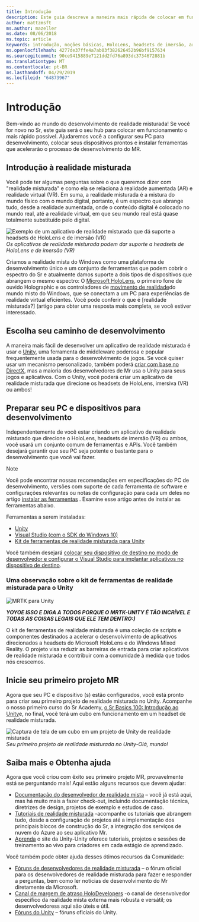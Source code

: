 ```yaml
---
title: Introdução
description: Este guia descreve a maneira mais rápida de colocar em funcionamento o desenvolvimento de realidade misturada.
author: mattzmsft
ms.author: mazeller
ms.date: 08/06/2018
ms.topic: article
keywords: introdução, noções básicas, HoloLens, headsets de imersão, ar, VR, Unity, Visual Studio, início rápido, como
ms.openlocfilehash: 4277de37ffe4a7ab03f382626452b96bf9157634
ms.sourcegitcommit: 90ce9415889e7121dd2fd76a893dc3734672881b
ms.translationtype: MT
ms.contentlocale: pt-BR
ms.lasthandoff: 04/29/2019
ms.locfileid: "64873967"
---
```

# <a name="get-started"></a>Introdução

Bem-vindo ao mundo do desenvolvimento de realidade misturada! Se você for novo no Sr, este guia será o seu hub para colocar em funcionamento o mais rápido possível. Ajudaremos você a configurar seu PC para desenvolvimento, colocar seus dispositivos prontos e instalar ferramentas que acelerarão o processo de desenvolvimento do MR. 

## <a name="intro-to-mixed-reality"></a>Introdução à realidade misturada

Você pode ter algumas perguntas sobre o que queremos dizer com "realidade misturada" e como ela se relaciona à realidade aumentada (AR) e realidade virtual (VR). Em suma, a realidade misturada é a mistura do mundo físico com o mundo digital, portanto, é um espectro que abrange tudo, desde a realidade aumentada, onde o conteúdo digital é colocado no mundo real, até a realidade virtual, em que seu mundo real está quase totalmente substituído pelo digital. 

![Exemplo de um aplicativo de realidade misturada que dá suporte a headsets de HoloLens e de imersão (VR)](images/mr-island.png)<br>
*Os aplicativos de realidade misturada podem dar suporte a headsets de HoloLens e de imersão (VR)*

Criamos a realidade mista do Windows como uma plataforma de desenvolvimento único e um conjunto de ferramentas que podem cobrir o espectro do Sr e atualmente damos suporte a dois tipos de dispositivos que abrangem o mesmo espectro: O [Microsoft HoloLens](https://www.microsoft.com/hololens), o primeiro fone de ouvido Holographic e os controladores de [movimento de realidade](https://www.microsoft.com/windows/windows-mixed-reality)do mundo misto do Windows, que se conectam a um PC para experiências de realidade virtual eficientes. Você pode conferir o que é [realidade misturada?] (artigo para obter uma resposta mais completa, se você estiver interessado.

## <a name="choose-your-development-path"></a>Escolha seu caminho de desenvolvimento

A maneira mais fácil de desenvolver um aplicativo de realidade misturada é usar o [Unity](https://unity3d.com), uma ferramenta de middleware poderosa e popular frequentemente usada para o desenvolvimento de jogos. Se você quiser usar um mecanismo personalizado, também poderá [criar com base no DirectX](directx-development-overview.md), mas a maioria dos desenvolvedores de Mr usa o Unity para seus jogos e aplicativos. Com o Unity, você poderá criar um aplicativo de realidade misturada que direcione os headsets de HoloLens, imersiva (VR) ou ambos!

## <a name="prepare-your-pc-and-devices-for-development"></a>Preparar seu PC e dispositivos para desenvolvimento

Independentemente de você estar criando um aplicativo de realidade misturado que direcione o HoloLens, headsets de imersão (VR) ou ambos, você usará um conjunto comum de ferramentas e APIs. Você também desejará garantir que seu PC seja potente o bastante para o desenvolvimento que você vai fazer. 

>[!NOTE]
>Você pode encontrar nossas recomendações em especificações do PC de desenvolvimento, versões com suporte de cada ferramenta de software e configurações relevantes ou notas de configuração para cada um deles no artigo [instalar as ferramentas](install-the-tools.md) . Examine esse artigo antes de instalar as ferramentas abaixo.

Ferramentas a serem instaladas:
* [Unity](https://store.unity.com/download)
* [Visual Studio (com o SDK do Windows 10)](https://developer.microsoft.com/windows/downloads)
* [Kit de ferramentas de realidade misturada para Unity](https://github.com/Microsoft/MixedRealityToolkit-Unity/blob/htk_release/GettingStarted.md)

Você também desejará [colocar seu dispositivo de destino no modo de desenvolvedor e configurar o Visual Studio para implantar aplicativos no dispositivo de destino](using-visual-studio.md).

### <a name="a-note-about-the-mixed-reality-toolkit-for-unity"></a>Uma observação sobre o kit de ferramentas de realidade misturada para o Unity

![MRTK para Unity](images/mrtkandunity.png)<br>

***YOYOE ISSO E DIGA A TODOS PORQUE O MRTK-UNITY É TÃO INCRÍVEL E TODAS AS COISAS LEGAIS QUE ELE TEM DENTRO:)***

O kit de ferramentas de realidade misturada é uma coleção de scripts e componentes destinados a acelerar o desenvolvimento de aplicativos direcionados a headsets do Microsoft HoloLens e do Windows Mixed Reality. O projeto visa reduzir as barreiras de entrada para criar aplicativos de realidade misturada e contribuir com a comunidade à medida que todos nós crescemos.

## <a name="start-your-first-mr-project"></a>Inicie seu primeiro projeto MR

Agora que seu PC e dispositivo (s) estão configurados, você está pronto para criar seu primeiro projeto de realidade misturada no Unity. Acompanhe o nosso primeiro curso do Sr Academy, [o Sr Basics 100: Introdução ao Unity](holograms-100.md)e, no final, você terá um cubo em funcionamento em um headset de realidade misturada.

![Captura de tela de um cubo em um projeto de Unity de realidade misturada](images/mr-cube.PNG)<br>
*Seu primeiro projeto de realidade misturada no Unity-Olá, mundo!*

## <a name="learn-more-and-get-help"></a>Saiba mais e Obtenha ajuda

Agora que você criou com êxito seu primeiro projeto MR, provavelmente está se perguntando mais! Aqui estão alguns recursos que devem ajudar:
* [Documentação do desenvolvedor de realidade mista](mixed-reality.md) – você já está aqui, mas há muito mais a fazer check-out, incluindo documentação técnica, diretrizes de design, projetos de exemplo e estudos de caso.
* [Tutoriais de realidade misturada](tutorials.md) -acompanhe os tutoriais que abrangem tudo, desde a configuração de projetos até a implementação dos principais blocos de construção do Sr, a integração dos serviços de nuvem do Azure ao seu aplicativo Mr.
* [Aprenda](https://unity3d.com/learn) o site da Unity-Unity oferece tutoriais, projetos e sessões de treinamento ao vivo para criadores em cada estágio de aprendizado.

Você também pode obter ajuda desses ótimos recursos da Comunidade:
* [Fóruns de desenvolvedores de realidade misturada](https://forums.hololens.com/) – o fórum oficial para os desenvolvedores de realidade misturada para fazer e responder a perguntas, bem como ler notícias de desenvolvimento do Mr diretamente da Microsoft.
* [Canal de margem de atraso HoloDevelopers](https://holodevelopersslack.azurewebsites.net/) -o canal de desenvolvedor específico da realidade mista externa mais robusta e versátil; os desenvolvedoress aqui são úteis e útil.
* [Fóruns do Unity](https://forum.unity3d.com/) – fóruns oficiais do Unity.

